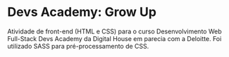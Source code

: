 # Devs Academy: Grow Up
Atividade de front-end (HTML e CSS) para o curso Desenvolvimento Web Full-Stack Devs Academy da Digital House em parecia com a Deloitte.
Foi utilizado SASS para pré-processamento de CSS.
